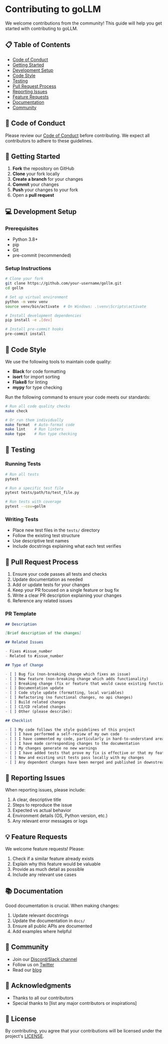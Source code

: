 # Contributing to goLLM

We welcome contributions from the community! This guide will help you get started with contributing to goLLM.

## 📋 Table of Contents

- [Code of Conduct](#-code-of-conduct)
- [Getting Started](#-getting-started)
- [Development Setup](#-development-setup)
- [Code Style](#-code-style)
- [Testing](#-testing)
- [Pull Request Process](#-pull-request-process)
- [Reporting Issues](#-reporting-issues)
- [Feature Requests](#-feature-requests)
- [Documentation](#-documentation)
- [Community](#-community)

## 👥 Code of Conduct

Please review our [Code of Conduct](CODE_OF_CONDUCT.md) before contributing. We expect all contributors to adhere to these guidelines.

## 🚀 Getting Started

1. **Fork** the repository on GitHub
2. **Clone** your fork locally
3. **Create a branch** for your changes
4. **Commit** your changes
5. **Push** your changes to your fork
6. Open a **pull request**

## 💻 Development Setup

### Prerequisites

- Python 3.8+
- pip
- Git
- pre-commit (recommended)

### Setup Instructions

```bash
# Clone your fork
git clone https://github.com/your-username/gollm.git
cd gollm

# Set up virtual environment
python -m venv venv
source venv/bin/activate  # On Windows: .\venv\Scripts\activate

# Install development dependencies
pip install -e .[dev]

# Install pre-commit hooks
pre-commit install
```

## 🎨 Code Style

We use the following tools to maintain code quality:

- **Black** for code formatting
- **isort** for import sorting
- **Flake8** for linting
- **mypy** for type checking

Run the following command to ensure your code meets our standards:

```bash
# Run all code quality checks
make check

# Or run them individually
make format  # Auto-format code
make lint    # Run linters
make type    # Run type checking
```

## 🧪 Testing

### Running Tests

```bash
# Run all tests
pytest

# Run a specific test file
pytest tests/path/to/test_file.py

# Run tests with coverage
pytest --cov=gollm
```

### Writing Tests

- Place new test files in the `tests/` directory
- Follow the existing test structure
- Use descriptive test names
- Include docstrings explaining what each test verifies

## 🔄 Pull Request Process

1. Ensure your code passes all tests and checks
2. Update documentation as needed
3. Add or update tests for your changes
4. Keep your PR focused on a single feature or bug fix
5. Write a clear PR description explaining your changes
6. Reference any related issues

### PR Template

```markdown
## Description

[Brief description of the changes]

## Related Issues

- Fixes #issue_number
- Related to #issue_number

## Type of Change

- [ ] Bug fix (non-breaking change which fixes an issue)
- [ ] New feature (non-breaking change which adds functionality)
- [ ] Breaking change (fix or feature that would cause existing functionality to not work as expected)
- [ ] Documentation update
- [ ] Code style update (formatting, local variables)
- [ ] Refactoring (no functional changes, no api changes)
- [ ] Build related changes
- [ ] CI/CD related changes
- [ ] Other (please describe):

## Checklist

- [ ] My code follows the style guidelines of this project
- [ ] I have performed a self-review of my own code
- [ ] I have commented my code, particularly in hard-to-understand areas
- [ ] I have made corresponding changes to the documentation
- [ ] My changes generate no new warnings
- [ ] I have added tests that prove my fix is effective or that my feature works
- [ ] New and existing unit tests pass locally with my changes
- [ ] Any dependent changes have been merged and published in downstream modules
```

## 🐛 Reporting Issues

When reporting issues, please include:

1. A clear, descriptive title
2. Steps to reproduce the issue
3. Expected vs actual behavior
4. Environment details (OS, Python version, etc.)
5. Any relevant error messages or logs

## 💡 Feature Requests

We welcome feature requests! Please:

1. Check if a similar feature already exists
2. Explain why this feature would be valuable
3. Provide as much detail as possible
4. Include any relevant use cases

## 📚 Documentation

Good documentation is crucial. When making changes:

1. Update relevant docstrings
2. Update the documentation in `docs/`
3. Ensure all public APIs are documented
4. Add examples where helpful

## 🤝 Community

- Join our [Discord/Slack channel]()
- Follow us on [Twitter]()
- Read our [blog]()

## 🙏 Acknowledgments

- Thanks to all our contributors
- Special thanks to [list any major contributors or inspirations]

## 📝 License

By contributing, you agree that your contributions will be licensed under the project's [LICENSE](LICENSE).
